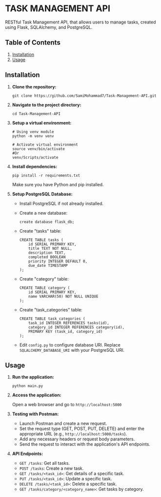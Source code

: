 # TASK MANAGEMENT API

RESTful Task Management API, that allows users to manage
tasks, created using Flask, SQLAlchemy, and PostgreSQL.

## Table of Contents

1. [Installation](#installation)
2. [Usage](#usage)


## Installation

1. **Clone the repository:**

    ```
    git clone https://github.com/SamiMohammad7/Task-Management-API.git
    ```

2. **Navigate to the project directory:**

    ```
    cd Task-Management-API
    ```

3. **Setup a virtual environment:**

    ```
    # Using venv module
    python -m venv venv

    # Activate virtual environment
    source venv/bin/activate
    #Or
    venv/Scripts/activate
    ```

4. **Install dependencies:**

    ```
    pip install -r requirements.txt
    ```

    Make sure you have Python and pip installed.

5. **Setup PostgreSQL Database:**

    - Install PostgreSQL if not already installed.
    - Create a new database:

        ```
        create database flask_db;
        ```
    - Create "tasks" table:

        ```
        CREATE TABLE tasks (
            id SERIAL PRIMARY KEY,
            title TEXT NOT NULL,
            description TEXT,
            completed BOOLEAN
            priority INTEGER DEFAULT 0,
            due_date TIMESTAMP
        );
        ```
    - Create "category" table:

        ```
        CREATE TABLE category (
            id SERIAL PRIMARY KEY,
            name VARCHAR(50) NOT NULL UNIQUE
        );
        ```
    - Create "task_categories" table:

        ```
        CREATE TABLE task_categories (
            task_id INTEGER REFERENCES tasks(id),
            category_id INTEGER REFERENCES category(id),
            PRIMARY KEY (task_id, category_id)
        );
        ```

    - Edit `config.py` to configure database URI. Replace `SQLALCHEMY_DATABASE_URI` with your PostgreSQL URI.


## Usage

1. **Run the application:**

    ```
    python main.py
    ```

2. **Access the application:**

    Open a web browser and go to `http://localhost:5000` 

3. **Testing with Postman:**

    - Launch Postman and create a new request.
    - Set the request type (GET, POST, PUT, DELETE) and enter the appropriate URL (e.g., `http://localhost:5000/tasks`).
    - Add any necessary headers or request body parameters.
    - Send the request to interact with the application's API endpoints.

4. **API Endpoints:**

    - `GET /tasks`: Get all tasks.
    - `POST /tasks`: Create a new task.
    - `GET /tasks/<task_id>`: Get details of a specific task.
    - `PUT /tasks/<task_id>`: Update a specific task.
    - `DELETE /tasks/<task_id>`: Delete a specific task.
    - `GET /tasks/category/<category_name>`: Get tasks by category.
